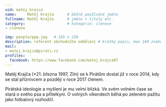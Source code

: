 ```yaml
---
uid: matej.krajca
name:     Matěj Krajča  	# běžně používáné jméno
fullname: Matěj Krajča  	# jméno s tituly etc.
category:                   # kategorie: clenove
- clenove

img: people/ppp.jpg   # 165 x 220
description: referent obchodního oddělení # kratký popis, max 160 znaků
mail:
- matej.krajca@pirati.cz
profiles:
  facebook: https://www.facebook.com/matej.krajca97
---
```


Matěj Krajča (*21. března 1997, Zlín) se k Pirátům dostal již v roce 2014, kdy se stal příznivcem a později v roce 2017 členem.

Pirátská ideologie a myšlení je mu velmi blízká. Ve svém volném čase se stará o svého psa a přítelkyni. O volných víkendech běhá po zeleném pažitu jako fotbalový rozhodčí.
